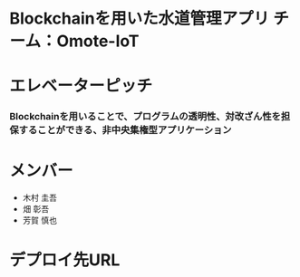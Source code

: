 # Blockchainを用いた水道管理アプリ   チーム：Omote-IoT

# エレベーターピッチ
### Blockchainを用いることで、プログラムの透明性、対改ざん性を担保することができる、非中央集権型アプリケーション

# メンバー
- 木村 圭吾
- 畑 彰吾
- 芳賀 慎也 

# デプロイ先URL

